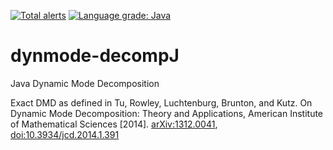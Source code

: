 [![Total alerts](https://img.shields.io/lgtm/alerts/g/stefan-zobel/dynmode-decompJ.svg?logo=lgtm&logoWidth=18)](https://lgtm.com/projects/g/stefan-zobel/dynmode-decompJ/alerts/)
[![Language grade: Java](https://img.shields.io/lgtm/grade/java/g/stefan-zobel/dynmode-decompJ.svg?logo=lgtm&logoWidth=18)](https://lgtm.com/projects/g/stefan-zobel/dynmode-decompJ/context:java)

# dynmode-decompJ

Java Dynamic Mode Decomposition


Exact DMD as defined in Tu, Rowley, Luchtenburg, Brunton, and Kutz. On Dynamic Mode Decomposition: Theory and Applications, American Institute of Mathematical Sciences [2014]. [arXiv:1312.0041](https://arxiv.org/pdf/1312.0041.pdf), [doi:10.3934/jcd.2014.1.391](http://www.aimsciences.org/article/doi/10.3934/jcd.2014.1.391)
